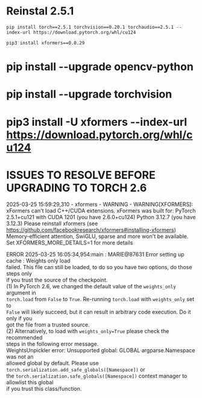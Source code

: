 
# Reinstal 2.5.1
```
pip install torch==2.5.1 torchvision==0.20.1 torchaudio==2.5.1 --index-url https://download.pytorch.org/whl/cu124

pip3 install xformers==0.0.29
```


# pip install --upgrade opencv-python
# pip install  --upgrade torchvision
# pip3 install -U xformers --index-url https://download.pytorch.org/whl/cu124

# ISSUES TO RESOLVE BEFORE UPGRADING TO TORCH 2.6

2025-03-25 15:59:29,310 - xformers - WARNING - WARNING[XFORMERS]: xFormers can't load C++/CUDA extensions. xFormers was built for:
    PyTorch 2.5.1+cu121 with CUDA 1201 (you have 2.6.0+cu124)
    Python  3.12.7 (you have 3.12.3)
  Please reinstall xformers (see https://github.com/facebookresearch/xformers#installing-xformers)
  Memory-efficient attention, SwiGLU, sparse and more won't be available.
  Set XFORMERS_MORE_DETAILS=1 for more details


ERROR  2025-03-25 16:05:34,954:main        : MARIE@87631 Error setting up cache : Weights only load                     
       failed. This file can still be loaded, to do so you have two options, do those steps only                     
       if you trust the source of the checkpoint.                                                                    
               (1) In PyTorch 2.6, we changed the default value of the `weights_only` argument in                       
       `torch.load` from `False` to `True`. Re-running `torch.load` with `weights_only` set to                          
       `False` will likely succeed, but it can result in arbitrary code execution. Do it only if you                    
       got the file from a trusted source.                                                                              
               (2) Alternatively, to load with `weights_only=True` please check the recommended                         
       steps in the following error message.                                                                            
               WeightsUnpickler error: Unsupported global: GLOBAL argparse.Namespace was not an                         
       allowed global by default. Please use `torch.serialization.add_safe_globals([Namespace])` or                     
       the `torch.serialization.safe_globals([Namespace])` context manager to allowlist this global                     
       if you trust this class/function.                                                                                
                                       